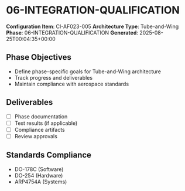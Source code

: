 # 06-INTEGRATION-QUALIFICATION

**Configuration Item**: CI-AF023-005
**Architecture Type**: Tube-and-Wing
**Phase**: 06-INTEGRATION-QUALIFICATION
**Generated**: 2025-08-25T00:04:35+00:00

## Phase Objectives
- Define phase-specific goals for Tube-and-Wing architecture
- Track progress and deliverables
- Maintain compliance with aerospace standards

## Deliverables
- [ ] Phase documentation
- [ ] Test results (if applicable)
- [ ] Compliance artifacts
- [ ] Review approvals

## Standards Compliance
- DO-178C (Software)
- DO-254 (Hardware)
- ARP4754A (Systems)
